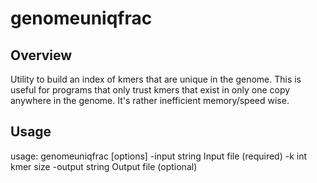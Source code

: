 # genomeuniqfrac

## Overview

Utility to build an index of kmers that are unique in the genome. This is useful for programs that only trust kmers that exist in only one copy anywhere in the genome. It's rather inefficient memory/speed wise.

## Usage

usage: genomeuniqfrac [options]
  -input string
    	Input file (required)
  -k int
    	kmer size
  -output string
    	Output file (optional)
